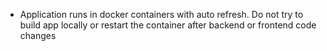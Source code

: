 - Application runs in docker containers with auto refresh. Do not try to build app locally or restart the container after backend or frontend code changes